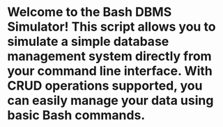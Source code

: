 # Welcome to the Bash DBMS Simulator! This script allows you to simulate a simple database management system directly from your command line interface. With CRUD operations supported, you can easily manage your data using basic Bash commands.
 
